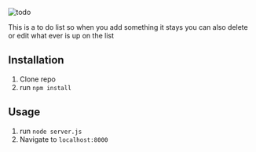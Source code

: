 ![todo](https://user-images.githubusercontent.com/39502339/42407867-0efa301a-8191-11e8-89ce-414db3255295.PNG)

This is a to do list so when you add something it stays
you can also delete or edit what ever is up on the list

## Installation

1. Clone repo
2. run `npm install`

## Usage

1. run `node server.js`
2. Navigate to `localhost:8000`
